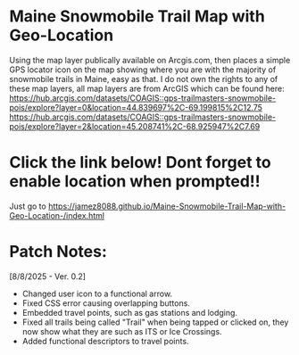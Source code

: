 # Maine Snowmobile Trail Map with Geo-Location
Using the map layer publically available on Arcgis.com, then places a simple GPS locator icon on the map showing where you are with the majority of snowmobile trails in Maine, easy as that. 
I do not own the rights to any of these map layers, all map layers are from ArcGIS which can be found here: 
https://hub.arcgis.com/datasets/COAGIS::gps-trailmasters-snowmobile-pois/explore?layer=0&location=44.839697%2C-69.199815%2C12.75
https://hub.arcgis.com/datasets/COAGIS::gps-trailmasters-snowmobile-pois/explore?layer=2&location=45.208741%2C-68.925947%2C7.69

# Click the link below! Dont forget to enable location when prompted!!
Just go to https://jamez8088.github.io/Maine-Snowmobile-Trail-Map-with-Geo-Location-/index.html

# Patch Notes: 
[8/8/2025 - Ver. 0.2] 
  - Changed user icon to a functional arrow.
  - Fixed CSS error causing overlapping buttons.
  - Embedded travel points, such as gas stations and lodging.
  - Fixed all trails being called "Trail" when being tapped or clicked on, they now show what they are such as ITS or Ice Crossings.
  - Added functional descriptors to travel points.
